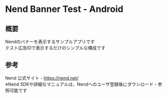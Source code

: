 # Nend Banner Test - Android

## 概要
Nendのバナーを表示するサンプルアプリです  
テスト広告IDで表示するだけのシンプルな構成です

## 参考
Nend 公式サイト - https://nend.net/  
※Nend SDKや詳細なマニュアルは、Nendへのユーザ登録後にダウンロード・参照可能です
